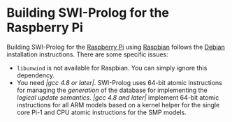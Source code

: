 # Building SWI-Prolog for the Raspberry Pi

Building SWI-Prolog for the [Raspberry Pi](https://www.raspberrypi.org/)
using [Raspbian](https://www.raspbian.org/) follows the [Debian](<Debian.txt>)
installation instructions.  There are some specific issues:

  - `libunwind` is not available for Raspbian. You can simply ignore
  this dependency.
  - You need *|gcc 4.8 or later|*.  SWI-Prolog uses 64-bit atomic
  instructions for managing the _generation_ of the database for
  implementing the _logical update semantics_.  *|gcc 4.8 and later|*
  implement 64-bit atomic instructions for all ARM models based on
  a kernel helper for the single core Pi-1 and CPU atomic instructions
  for the SMP models.
